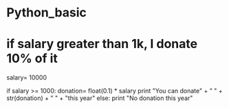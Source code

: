 # Python_basic

# if salary greater than 1k, I donate 10% of it

salary= 10000

if salary >= 1000:
    donation= float(0.1) * salary
    print "You can donate" + " " + str(donation) + " " + "this year"
else:
   print "No donation this year"
